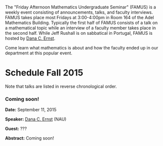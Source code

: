 The "Friday Afternoon Mathematics Undergraduate Seminar" (FAMUS) is a weekly event consisting of announcements, talks, and faculty interviews.  FAMUS takes place most Fridays at 3:00-4:00pm in Room 164 of the Adel Mathematics Building.  Typically the first half of FAMUS consists of a talk on a mathematical topic while an interview of a faculty member takes place in the second half. While Jeff Rushall is on sabbatical in Portugal, FAMUS is hosted by [Dana C. Ernst](http://dcernst.github.io).  

Come learn what mathematics is about and how the faculty ended up in our department at this popular event.

# Schedule Fall 2015 #

Note that talks are listed in reverse chronological order.

### Coming soon! ###

**Date:** September 11, 2015

**Speaker:** [Dana C. Ernst](http://danaernst.com) (NAU)

**Guest:** ???

**Abstract:** Coming soon!

